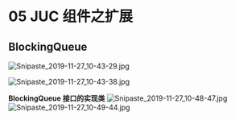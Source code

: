 # 05 JUC 组件之扩展

## BlockingQueue
![Snipaste_2019-11-27_10-43-29.jpg](https://i.loli.net/2019/11/27/7CVEt9rphcLT4SI.jpg)

![Snipaste_2019-11-27_10-43-38.jpg](https://i.loli.net/2019/11/27/wQMyUpNmZBsv7oh.jpg)

**BlockingQueue 接口的实现类**
![Snipaste_2019-11-27_10-48-47.jpg](https://i.loli.net/2019/11/27/q6KDYV7Cx2tzyev.jpg)
![Snipaste_2019-11-27_10-49-44.jpg](https://i.loli.net/2019/11/27/HEvT4miIMe5G7jP.jpg)